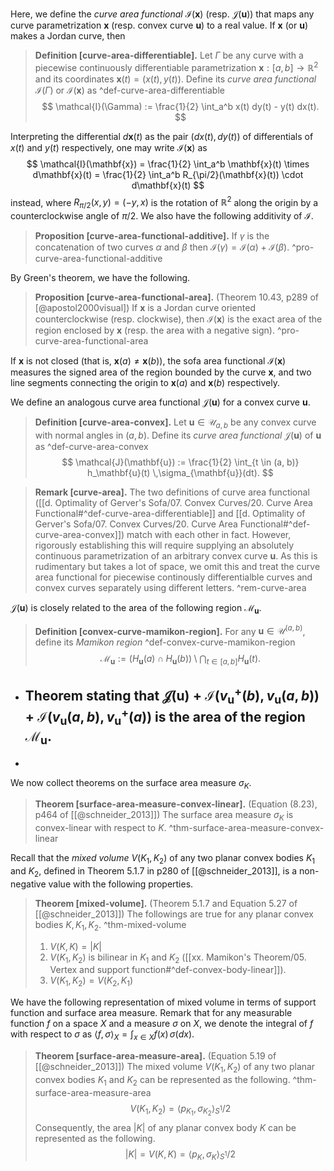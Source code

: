 Here, we define the _curve area functional_ $\mathcal{I}(\mathbf{x})$ (resp. $\mathcal{J}(\mathbf{u})$) that maps any curve parametrization $\mathbf{x}$ (resp. convex curve $\mathbf{u}$) to a real value. If $\mathbf{x}$ (or $\mathbf{u}$) makes a Jordan curve, then 

> __Definition [curve-area-differentiable].__ Let $\Gamma$ be any curve with a piecewise continuously differentiable parametrization $\mathbf{x} : [a, b] \to \mathbb{R}^2$ and its coordinates $\mathbf{x}(t) = (x(t), y(t))$. Define its _curve area functional_ $\mathcal{I}(\Gamma)$ or $\mathcal{I}(\mathbf{x})$ as ^def-curve-area-differentiable
$$
\mathcal{I}(\Gamma) := \frac{1}{2} \int_a^b x(t) dy(t) - y(t) dx(t).
$$

Interpreting the differential $d \mathbf{x}(t)$ as the pair $(d x(t), dy(t))$ of differentials of $x(t)$ and $y(t)$ respectively, one may write $\mathcal{I}(\mathbf{x})$ as
$$
\mathcal{I}(\mathbf{x}) = \frac{1}{2} \int_a^b \mathbf{x}(t) \times d\mathbf{x}(t) =  \frac{1}{2} \int_a^b R_{\pi/2}(\mathbf{x}(t)) \cdot d\mathbf{x}(t)
$$
instead, where $R_{\pi/2}(x, y) = (-y, x)$ is the rotation of $\mathbb{R}^2$ along the origin by a counterclockwise angle of $\pi/2$. We also have the following additivity of $\mathcal{I}$.

> __Proposition [curve-area-functional-additive].__ If $\gamma$ is the concatenation of two curves $\alpha$ and $\beta$ then $\mathcal{I}(\gamma) = \mathcal{I}(\alpha) + \mathcal{I}(\beta)$. ^pro-curve-area-functional-additive

By Green's theorem, we have the following.

> __Proposition [curve-area-functional-area].__ (Theorem 10.43, p289 of [@apostol2000visual]) If $\mathbf{x}$ is a Jordan curve oriented counterclockwise (resp. clockwise), then $\mathcal{I}(\mathbf{x})$ is the exact area of the region enclosed by $\mathbf{x}$ (resp. the area with a negative sign). ^pro-curve-area-functional-area

If $\mathbf{x}$ is not closed (that is, $\mathbf{x}(a) \neq \mathbf{x}(b)$), the sofa area functional $\mathcal{I}(\mathbf{x})$ measures the signed area of the region bounded by the curve $\mathbf{x}$, and two line segments connecting the origin to $\mathbf{x}(a)$ and $\mathbf{x}(b)$ respectively.

We define an analogous curve area functional $\mathcal{J}(\mathbf{u})$ for a convex curve $\mathbf{u}$.

> __Definition [curve-area-convex].__ Let $\mathbf{u} \in \mathcal{U}_{a, b}$ be any convex curve with normal angles in $(a, b)$. Define its _curve area functional_ $\mathcal{J}(\mathbf{u})$ of $\mathbf{u}$ as ^def-curve-area-convex
$$
\mathcal{J}(\mathbf{u}) := \frac{1}{2} \int_{t \in (a, b)} h_\mathbf{u}(t) \,\sigma_{\mathbf{u}}(dt).
$$

> __Remark [curve-area].__ The two definitions of curve area functional ([[d. Optimality of Gerver's Sofa/07. Convex Curves/20. Curve Area Functional#^def-curve-area-differentiable]] and [[d. Optimality of Gerver's Sofa/07. Convex Curves/20. Curve Area Functional#^def-curve-area-convex]]) match with each other in fact. However, rigorously establishing this will require supplying an absolutely continuous parametrization of an arbitrary convex curve $\mathbf{u}$. As this is rudimentary but takes a lot of space, we omit this and treat the curve area functional for piecewise continously differentialble curves and convex curves separately using different letters. ^rem-curve-area

$\mathcal{J}(\mathbf{u})$ is closely related to the area of the following region $\mathcal{M}_\mathbf{u}$.

> __Definition [convex-curve-mamikon-region].__ For any $\mathbf{u} \in \mathcal{U}^{(a, b)}$, define its _Mamikon region_ ^def-convex-curve-mamikon-region
$$
\mathcal{M}_{\mathbf{u}} := \left( H_{\mathbf{u}}(a) \cap H_{\mathbf{u}}(b) \right)  \setminus \bigcap_{t \in [a, b]} H_{\mathbf{u}}(t).
$$



- Theorem stating that $\mathcal{J}(\mathbf{u}) + \mathcal{I}(v_{\mathbf{u}}^+(b), v_{\mathbf{u}}(a, b)) + \mathcal{I}(v_{\mathbf{u}}(a, b), v_\mathbf{u}^+(a))$ is the area of the region $\mathcal{M}_\mathbf{u}$.
	- 
- 





We now collect theorems on the surface area measure $\sigma_K$.

> __Theorem [surface-area-measure-convex-linear].__ (Equation (8.23), p464 of [[@schneider_2013]]) The surface area measure $\sigma_K$ is convex-linear with respect to $K$. ^thm-surface-area-measure-convex-linear

Recall that the _mixed volume_ $V(K_1, K_2)$ of any two planar convex bodies $K_1$ and $K_2$, defined in Theorem 5.1.7 in p280 of [[@schneider_2013]], is a non-negative value with the following properties.

> __Theorem [mixed-volume].__ (Theorem 5.1.7 and Equation 5.27 of [[@schneider_2013]]) The followings are true for any planar convex bodies $K, K_1, K_2$. ^thm-mixed-volume
> 
> 1. $V(K, K) = |K|$
> 2. $V(K_1, K_2)$ is bilinear in $K_1$ and $K_2$ ([[xx. Mamikon's Theorem/05. Vertex and support function#^def-convex-body-linear]]).
> 3. $V(K_1, K_2) = V(K_2, K_1)$

We have the following representation of mixed volume in terms of support function and surface area measure. Remark that for any measurable function $f$ on a space $X$ and a measure $\sigma$ on $X$, we denote the integral of $f$ with respect to $\sigma$ as $\left< f, \sigma \right>_{X} = \int_{x \in X} f(x)\,\sigma(dx)$.

> __Theorem [surface-area-measure-area].__ (Equation 5.19 of [[@schneider_2013]]) The mixed volume $V(K_1, K_2)$ of any two planar convex bodies $K_1$ and $K_2$ can be represented as the following. ^thm-surface-area-measure-area
$$
V(K_1, K_2) = \left< p_{K_1}, \sigma_{K_2} \right>_{S^1} / 2
$$
> Consequently, the area $|K|$ of any planar convex body $K$ can be represented as the following.
$$
|K| = V(K, K) = \left< p_K, \sigma_K \right>_{S^1} / 2
$$
